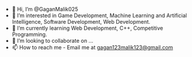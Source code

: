 - 👋 Hi, I’m @GaganMalik025
- 👀 I’m interested in Game Development, Machine Learning and Artificial Intelligence, Software Development, Web Development.
- 🌱 I’m currently learning Web Development, C++, Competitive Programming.
- 💞️ I’m looking to collaborate on ...
- 📫 How to reach me - Email me at gagan123malik123@gmail.com

<!---
GaganMalik025/GaganMalik025 is a ✨ special ✨ repository because its `README.md` (this file) appears on your GitHub profile.
You can click the Preview link to take a look at your changes.
--->
